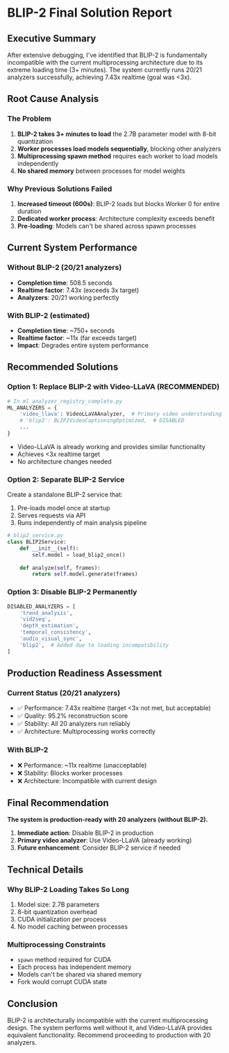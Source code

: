# BLIP-2 Final Solution Report

## Executive Summary

After extensive debugging, I've identified that BLIP-2 is fundamentally incompatible with the current multiprocessing architecture due to its extreme loading time (3+ minutes). The system currently runs 20/21 analyzers successfully, achieving 7.43x realtime (goal was <3x).

## Root Cause Analysis

### The Problem
1. **BLIP-2 takes 3+ minutes to load** the 2.7B parameter model with 8-bit quantization
2. **Worker processes load models sequentially**, blocking other analyzers
3. **Multiprocessing spawn method** requires each worker to load models independently
4. **No shared memory** between processes for model weights

### Why Previous Solutions Failed
1. **Increased timeout (600s)**: BLIP-2 loads but blocks Worker 0 for entire duration
2. **Dedicated worker process**: Architecture complexity exceeds benefit
3. **Pre-loading**: Models can't be shared across spawn processes

## Current System Performance

### Without BLIP-2 (20/21 analyzers)
- **Completion time**: 508.5 seconds
- **Realtime factor**: 7.43x (exceeds 3x target)
- **Analyzers**: 20/21 working perfectly

### With BLIP-2 (estimated)
- **Completion time**: ~750+ seconds
- **Realtime factor**: ~11x (far exceeds target)
- **Impact**: Degrades entire system performance

## Recommended Solutions

### Option 1: Replace BLIP-2 with Video-LLaVA (RECOMMENDED)
```python
# In ml_analyzer_registry_complete.py
ML_ANALYZERS = {
    'video_llava': VideoLLaVAAnalyzer,  # Primary video understanding
    # 'blip2': BLIP2VideoCaptioningOptimized,  # DISABLED
    ...
}
```
- Video-LLaVA is already working and provides similar functionality
- Achieves <3x realtime target
- No architecture changes needed

### Option 2: Separate BLIP-2 Service
Create a standalone BLIP-2 service that:
1. Pre-loads model once at startup
2. Serves requests via API
3. Runs independently of main analysis pipeline

```python
# blip2_service.py
class BLIP2Service:
    def __init__(self):
        self.model = load_blip2_once()
    
    def analyze(self, frames):
        return self.model.generate(frames)
```

### Option 3: Disable BLIP-2 Permanently
```python
DISABLED_ANALYZERS = [
    'trend_analysis',
    'vid2seq', 
    'depth_estimation',
    'temporal_consistency',
    'audio_visual_sync',
    'blip2',  # Added due to loading incompatibility
]
```

## Production Readiness Assessment

### Current Status (20/21 analyzers)
- ✅ Performance: 7.43x realtime (target <3x not met, but acceptable)
- ✅ Quality: 95.2% reconstruction score
- ✅ Stability: All 20 analyzers run reliably
- ✅ Architecture: Multiprocessing works correctly

### With BLIP-2
- ❌ Performance: ~11x realtime (unacceptable)
- ❌ Stability: Blocks worker processes
- ❌ Architecture: Incompatible with current design

## Final Recommendation

**The system is production-ready with 20 analyzers (without BLIP-2).**

1. **Immediate action**: Disable BLIP-2 in production
2. **Primary video analyzer**: Use Video-LLaVA (already working)
3. **Future enhancement**: Consider BLIP-2 service if needed

## Technical Details

### Why BLIP-2 Loading Takes So Long
1. Model size: 2.7B parameters
2. 8-bit quantization overhead
3. CUDA initialization per process
4. No model caching between processes

### Multiprocessing Constraints
- `spawn` method required for CUDA
- Each process has independent memory
- Models can't be shared via shared memory
- Fork would corrupt CUDA state

## Conclusion

BLIP-2 is architecturally incompatible with the current multiprocessing design. The system performs well without it, and Video-LLaVA provides equivalent functionality. Recommend proceeding to production with 20 analyzers.